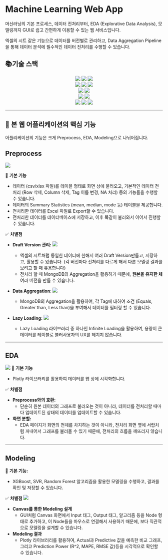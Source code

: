 # Machine Learning Web App 

머신러닝의 기본 프로세스, 데이터 전처리부터, EDA (Explorative Data Analysis), 모델링까지 GUI로 쉽고 간편하게 이용할 수 있는 웹 서비스입니다.

엑셀의 시트 같은 기능으로 데이터를 버전별로 관리하고, Data Aggregation Pipeline을 통해 데이터 분석에 필수적인 데이터 전처리를 수행할 수 있습니다.

## **📚기술 스택**

<div align="center">
     <img src="https://img.shields.io/badge/vue.js-4FC08D?style=for-the-badge&logo=vue.js&logoColor=white"> 
          <img src="https://img.shields.io/badge/vuex-1c2e4a?style=for-the-badge&logo=vue.js&logoColor=white"> 
    <img src="https://img.shields.io/badge/vuetify-%231867C0.svg?&style=for-the-badge&logo=vuetify&logoColor=white"/>
    	
</div>
<div align="center">
<img src="https://img.shields.io/badge/html5-%23E34F26.svg?&style=for-the-badge&logo=html5&logoColor=white" />
	<img src="https://img.shields.io/badge/css3-%231572B6.svg?&style=for-the-badge&logo=css3&logoColor=white" />
<img src="https://img.shields.io/badge/javascript-%23F7DF1E.svg?&style=for-the-badge&logo=javascript&logoColor=black" />

</div>

<div align="center">
	<img src="https://img.shields.io/badge/flask-%23000000.svg?&style=for-the-badge&logo=flask&logoColor=white" />
    <img src="https://img.shields.io/badge/python-%233776AB.svg?&style=for-the-badge&logo=python&logoColor=white" />
</div>

<div align="center">
	<img src="https://img.shields.io/badge/mongodb-%2347A248.svg?&style=for-the-badge&logo=mongodb&logoColor=white" />
    <img src="https://img.shields.io/badge/ELASTIC BEANSTALK-232F3E?style=for-the-badge&logo=amazonaws&logoColor=white">
</div>
<div align="center">
	 <img src="https://img.shields.io/badge/plotly-%233F4F75.svg?&style=for-the-badge&logo=plotly&logoColor=white" />
    <img src="https://img.shields.io/badge/webgl-990000?style=for-the-badge&logo=webgl&logoColor=white">
    <img src="https://img.shields.io/badge/fontawesome-339AF0?style=for-the-badge&logo=fontawesome&logoColor=white">
</div>

<div align="center">

</div>

---

## 🧐 본 웹 어플리케이션의 핵심 기능

어플리케이션의 기능은 크게 Preprocess, EDA, Modeling으로 나뉘어집니다.

## **Preprocess**

![](https://velog.velcdn.com/images/a87380/post/912008a8-a81e-47f5-aa8e-9fd09b96fc83/image.gif)

🔎 **기본 기능**

- 데이터 (csv/xlsx 파일)를 테이블 형태로 화면 상에 불러오고, 기본적인 데이터 전처리 (Row 삭제, Column 삭제, Tag 이름 변경, NA 처리) 등의 기능들을 수행할 수 있습니다.
- 데이터의 Summary Statistics (mean, median, mode 등) 테이블을 제공합니다.
- 전처리한 데이터를 Excel 파일로 Export할 수 있습니다.
- 전처리한 데이터를 데이터베이스에 저장하고, 이후 똑같이 불러와서 이어서 진행할 수 있습니다.

✅ **차별점**

- **Draft Version 관리:**
  ![](https://velog.velcdn.com/images/a87380/post/bd8a897b-7706-4dad-9aa1-6ad361deef31/image.gif)

  - 엑셀의 시트처럼 동일한 데이터에 한해서 여러 Draft Version만들고, 저장하고, 활용할 수 있습니다. (각 버전마다 전처리를 다르게 해서 다른 모델링 결과를 보려고 할 때 유용합니다)
  - 전처리 할 때 MongoDB의 Aggregation을 활용하기 때문에, **원본을 유지한 체** 여러 버전을 만들 수 있습니다.

- **Data Aggregation**:
  ![](https://velog.velcdn.com/images/a87380/post/a72d63d6-a758-4c45-a6de-1bd6cb953a50/image.gif)
  - MongoDB의 Aggregation을 활용하여, 각 Tag에 대하여 조건 (Equals, Greater than, Less than)을 부여해서 데이터를 필터링 할 수 있습니다.
- **Lazy Loading:**
  ![](https://velog.velcdn.com/images/a87380/post/3fbb46e6-e216-4b08-a8cb-a67751837d44/image.gif)
  - Lazy Loading 라이브러리 중 하나인 Infinite Loading을 활용하여, 용량이 큰 데이터를 테이블로 불러사용자의 UX를 헤치지 않습니다.

---

## **EDA**

![](https://velog.velcdn.com/images/a87380/post/ac3c49b3-9da6-422d-8fa2-33fe9e0ac0b3/image.gif)
🔎 **기본 기능**

- Plotly 라이브러리를 활용하여 데이터를 웹 상에 시각화합니다.

✅ **차별점**

- **Preprocess와의 호환:**
  - 단순히 원본 데이터의 그래프로 불러오는 것이 아니라, 데이터를 전처리할 때마다 업데이트된 상태의 데이터를 업데이트할 수 있습니다.
- **화면 분할:**
  - EDA 페이지가 화면의 전체를 차지하는 것이 아니라, 전처리 화면 옆에 서랍처럼 꺼내어서 그래프를 불러올 수 있기 때문에, 전처리의 흐름을 깨뜨리지 않습니다.

---

## **Modeling**

🔎 **기본 기능:**

- XGBoost, SVR, Random Forest 알고리즘을 활용한 모델링을 수행하고, 결과를 확인 및 저장할 수 있습니다.

✅ **차별점**
![](https://velog.velcdn.com/images/a87380/post/ff37d2b6-45e5-414f-a89c-688dde4d4e18/image.gif)

- **Canvas를 통한 Modeling 설계**
  - GUI처럼 Canvas 화면에서 Input 태그, Output 태그, 알고리즘 등을 Node 형태로 추가하고, 이 Node들을 마우스로 연결해서 사용하기 때문에, 보다 직관적으로 모델링을 설계할 수 있습니다.
- **Modeling 결과**
  - Plotly 라이브러리를 활용하여, Actual과 Predictive 값을 예측한 비교 그래프, 그리고 Prediction Power (R^2, MAPE, RMSE 값)등을 시각적으로 확인할 수 있습니다.


